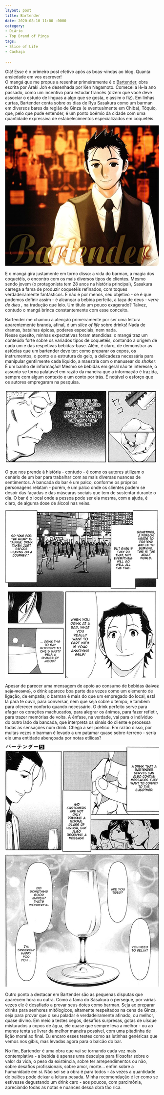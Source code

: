 ```yaml
---
layout: post
title: Bartender
date: 2020-08-10 11:00 -0000
category:
- Diário
- Top Brand of Pinga
tags:
- Slice of Life
- Cachaça

---
```


Olá! Esse é o primeiro post efetivo após as boas-vindas ao blog. Quanta ansiedade em vos escrever!
<br>
O mangá que me propus a resenhar primeiramente é o [Bartender](https://www.mangaupdates.com/series.html?id=4904), obra escrita por Araki Joh e desenhada por Ken Nagamoto. Comecei a lê-la ano passado, como um incentivo para estudar francês (dizem que você deve associar o estudo de línguas a algo que se gosta, e assim o fiz). Em linhas curtas, Bartender conta sobre os dias de Ryu Sasakura como um barman em diversos bares da região de Ginza (e eventualmente em Chiba), Tóquio, que, pelo que pude entender, é um ponto boêmio da cidade com uma quantidade expressiva de estabelecimentos especializados em coquetéis.<br>

![capa](/assets/images/bartender/capa.jpg)


E o mangá gira justamente em torno disso: a vida do barman, a magia dos coquetéis, o encontro com os mais diversos tipos de clientes. Mesmo sendo jovem (o protagonista tem 28 anos na história principal), Sasakura carrega a fama de produzir coquetéis refinados, com toques verdadeiramente fantásticos. E não é por menos, seu objetivo - se é que podemos definir assim - é alcançar a bebida perfeita, a taça de deus - <em> verre de dieu </em>, na tradução que leio. Um título um pouco exagerado? Talvez, contudo o mangá brinca constantemente com esse conceito. <br>

Bartender me chamou a atenção primeiramente por ser uma leitura aparentemente branda, afinal, é um *slice of life* sobre drinks! Nada de dramas, batalhas épicas, poderes especiais, nem nada.<br>
Nesse quesito, minhas expectativas foram atendidas: o mangá traz um conteúdo forte sobre os variados tipos de coquetéis, contando a origem de cada um e das respetivas bebidas-base. Além, é claro, de demonstrar as astúcias que um bartender deve ter: como preparar os copos, os instrumentos, o ponto e a estrutura do gelo, a delicadeza necessária para manipular gentilmente cada líquido, a maestria com o manusear do *shaker*. É um banho de informação! Mesmo se bebidas em geral não te interesse, o assunto se torna palatável em razão da maneira que a informação é trazida, sempre com algum contexto e um conto por trás. É notável o esforço que os autores empregaram na pesquisa. <br>

![prep](/assets/images/bartender/prep.png)


O que nos prende à história - contudo - é como os autores utilizam o cenário de um bar para trabalhar com as mais diversas nuances de sentimentos. A bancada do bar é um palco, conforme os próprios personagens relatam - porém, é um palco onde os clientes podem se despir das façadas e das máscaras sociais que tem de sustentar durante o dia. O bar é o local onde a pessoa pode ser ela mesma, com a ajuda, é claro, de alguma dose de álcool nas veias.

![palco](/assets/images/bartender/palco.png)


Apesar de parecer uma mensagem de apoio ao consumo de bebidas <del>(talvez seja mesmo)</del>, o drink aparece boa parte das vezes como um elemento de ligação, de empatia; o barman é mais do que um empregado do local, está lá para te ouvir, para conversar, nem que seja sobre o tempo, e também para oferecer conforto quando necessário. O drink perfeito serve para afagar os corações machucados, para alegrar os ânimos, para fazer refletir, para trazer memórias de volta. A ênfase, na verdade, vai para o indíviduo do outro lado da bancada, que interpreta os sinais do cliente e processa todas as sensações num drink. Chega a ser poético. 
Em razão disso, por muitas vezes o barman é levado a um patamar quase sobre-terreno - seria ele uma entidade abençoada por notas etílicas? <br>


![mensagem](/assets/images/bartender/mensagem.png)


Outro ponto a destacar em Bartender são as pequenas disputas que aparecem hora ou outra. Como a fama do Sasakura o persegue, por várias vezes ele é desafiado a provar seus dotes como barman. Seja ao preparar drinks para senhores mitólogicos, altamente respeitados na cena de Ginza, seja para provar que o seu paladar é verdadeiramente afinado, ou melhor, quase divino. Em meio a testes cegos, desafios surpresas, gotas de uísque misturados a copos de água, ele quase que sempre leva a melhor - ou ao menos tenta se livrar da melhor maneira possível, com uma pitadinha de lição moral ao final. Eu encaro esses testes como as lutinhas genéricas que vemos nos gibis, mas levadas agora para o balcão do bar.<br>


No fim, Bartender é uma obra que vai se tornando cada vez mais contemplativa - a bebida é apenas uma desculpa para filosofar sobre o valor da vida, o peso da existência, sobre ter arrependimentos ou não, sobre desafios profissionais, sobre amor, morte... enfim sobre a humanidade em si. Não sei se a obra é para todos - às vezes a quantidade de balões pode deixar a leitura pesada. Minha recomendação é ler como se estivesse degustando um drink caro - aos poucos, com parcimônia, apreciando todas as notas e nuances dessa obra tão rica.
